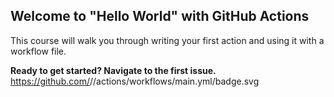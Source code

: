 ## Welcome to "Hello World" with GitHub Actions

This course will walk you through writing your first action and using it with a workflow file. 

**Ready to get started? Navigate to the first issue.**
https://github.com/<OWNER>/<REPOSITORY>/actions/workflows/main.yml/badge.svg
